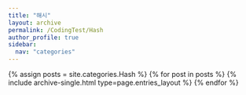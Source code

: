 ```yaml
---
title: "해시"
layout: archive
permalink: /CodingTest/Hash
author_profile: true
sidebar:
  nav: "categories"
---
```


{% assign posts = site.categories.Hash %}
{% for post in posts %} {% include archive-single.html type=page.entries_layout %} {% endfor %}
